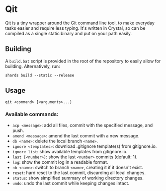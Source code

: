 # Qit
Qit is a tiny wrapper around the Git command line tool, to make everyday tasks easier and require less typing. It's written in Crystal, so can be compiled as a single static binary and put on your path easily.

## Building
A `build.bat` script is provided in the root of the repository to easily allow for building. Alternatively, run:

`shards build --static --release`

## Usage
`qit <command> [<arguments>...]`

### Available commands:
* `acp <message>`: add all files, commit with the specified message, and push.
* `amend <message>`: amend the last commit with a new message.
* `db <name>`: delete the local branch `<name>`.
* `ignore <templates>`: download .gitignore template(s) from gitignore.io.
* `ignore list`: show available templates from gitignore.io.
* `last [<number>]`: show the last `<number>` commits (default: 1).
* `log`: show the commit log in a readable format.
* `nb <name>`: switch to branch `<name>`, creating it if it doesn't exist.
* `reset`: hard reset to the last commit, discarding all local changes.
* `status`: show simplified summary of working directory changes.
* `undo`: undo the last commit while keeping changes intact.
